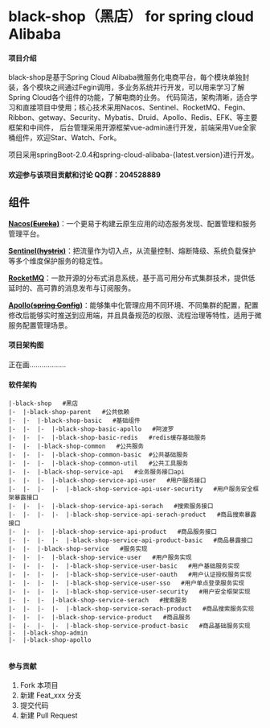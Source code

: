 # black-shop（黑店） for spring cloud Alibaba

#### 项目介绍
black-shop是基于Spring Cloud Alibaba微服务化电商平台，每个模块单独封装，各个模块之间通过Fegin调用，多业务系统并行开发，可以用来学习了解Spring Cloud各个组件的功能，了解电商的业务。 代码简洁，架构清晰，适合学习和直接项目中使用；核心技术采用Nacos、Sentinel、RocketMQ、Fegin、Ribbon、getway、Security、Mybatis、Druid、Apollo、Redis、EFK、等主要框架和中间件， 后台管理采用开源框架vue-admin进行开发，前端采用Vue全家桶组件，欢迎Star、Watch、Fork。

项目采用springBoot-2.0.4和spring-cloud-alibaba-{latest.version}进行开发。

#### 欢迎参与该项目贡献和讨论  QQ群：204528889
## 组件



**[Nacos(~~Eureka~~)](https://github.com/alibaba/Nacos)**：一个更易于构建云原生应用的动态服务发现、配置管理和服务管理平台。

**[Sentinel(~~hystrix~~)](https://github.com/alibaba/Sentinel)**：把流量作为切入点，从流量控制、熔断降级、系统负载保护等多个维度保护服务的稳定性。

**[RocketMQ](https://rocketmq.apache.org/)**：一款开源的分布式消息系统，基于高可用分布式集群技术，提供低延时的、高可靠的消息发布与订阅服务。

**[Apollo(~~spring Config~~)](https://github.com/ctripcorp/apollo)**：能够集中化管理应用不同环境、不同集群的配置，配置修改后能够实时推送到应用端，并且具备规范的权限、流程治理等特性，适用于微服务配置管理场景。


#### 项目架构图
正在画………………

#### 软件架构

```
|-black-shop   #黑店
|-  |-black-shop-parent   #公共依赖  
|-  |-  |-black-shop-basic   #基础组件
|-  |-  |-  |-black-shop-basic-apollo   #阿波罗
|-  |-  |-  |-black-shop-basic-redis   #redis缓存基础服务
|-  |-  |-black-shop-common   #公共服务
|-  |-  |-  |-black-shop-common-basic  #公共基础服务
|-  |-  |-  |-black-shop-common-util   #公共工具服务   
|-  |-  |-black-shop-service-api   #业务服务接口api
|-  |-  |-  |-black-shop-service-api-user   #用户服务接口
|-  |-  |-  |-  |-black-shop-service-api-user-security   #用户服务安全框架暴露接口
|-  |-  |-  |-black-shop-service-api-serach   #搜索服务接口
|-  |-  |-  |-  |-black-shop-service-api-serach-product   #商品搜索暴露接口
|-  |-  |-  |-black-shop-service-api-product   #商品服务接口
|-  |-  |-  |-  |-black-shop-service-api-product-basic   #商品暴露接口
|-  |-  |-black-shop-service   #服务实现
|-  |-  |-  |-black-shop-service-user   #用户服务实现
|-  |-  |-  |-  |-black-shop-service-user-basic   #用户基础服务实现
|-  |-  |-  |-  |-black-shop-service-user-oauth   #用户认证授权服务实现
|-  |-  |-  |-  |-black-shop-service-user-sso   #用户单点登录服务实现
|-  |-  |-  |-  |-black-shop-service-user-security   #用户安全框架实现
|-  |-  |-  |-black-shop-service-serach   #搜索服务
|-  |-  |-  |-  |-black-shop-service-serach-product   #商品搜索服务实现
|-  |-  |-  |-black-shop-service-product   #商品服务
|-  |-  |-  |-  |-black-shop-service-product-basic   #商品基础服务实现
|-  |-black-shop-admin
|-  |-black-shop-apollo


```

#### 参与贡献

1. Fork 本项目
2. 新建 Feat_xxx 分支
3. 提交代码
4. 新建 Pull Request
